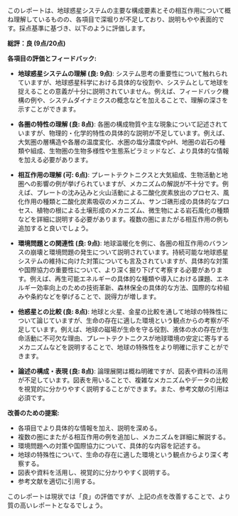 このレポートは、地球惑星システムの主要な構成要素とその相互作用について概ね理解しているものの、各項目で深堀りが不足しており、説明もやや表面的です。採点基準に基づき、以下のように評価します。

**総評：良 (9点/20点)**

**各項目の評価とフィードバック:**

* **地球惑星システムの理解 (良: 9点)**: システム思考の重要性について触れられていますが、地球惑星科学における具体的な役割や、システムとして地球を捉えることの意義が十分に説明されていません。例えば、フィードバック機構の例や、システムダイナミクスの概念などを加えることで、理解の深さを示すことができます。

* **各圏の特性の理解 (良: 8点)**: 各圏の構成物質や主な現象について記述されていますが、物理的・化学的特性の具体的な説明が不足しています。例えば、大気圏の層構造や各層の温度変化、水圏の塩分濃度やpH、地圏の岩石の種類や組成、生物圏の生物多様性や生態系ピラミッドなど、より具体的な情報を加える必要があります。

* **相互作用の理解 (可: 6点)**: プレートテクトニクスと大気組成、生物活動と地圏への影響の例が挙げられていますが、メカニズムの解説が不十分です。例えば、プレートの沈み込みと火山活動による二酸化炭素放出のプロセス、風化作用の種類と二酸化炭素吸収のメカニズム、サンゴ礁形成の具体的なプロセス、植物の根による土壌形成のメカニズム、微生物による岩石風化の種類などを詳細に説明する必要があります。複数の圏にまたがる相互作用の例も追加すると良いでしょう。

* **環境問題との関連性 (良: 9点)**: 地球温暖化を例に、各圏の相互作用のバランスの崩壊と環境問題の発生について説明されています。持続可能な地球惑星システムの維持に向けた対策についても言及されていますが、具体的な対策や国際協力の重要性について、より深く掘り下げて考察する必要があります。例えば、再生可能エネルギーの具体的な種類や導入における課題、エネルギー効率向上のための技術革新、森林保全の具体的な方法、国際的な枠組みや条約などを挙げることで、説得力が増します。

* **他惑星との比較 (良: 8点)**: 地球と火星、金星の比較を通して地球の特殊性について論じていますが、生命の存在に適した環境という観点からの考察が不足しています。例えば、地球の磁場が生命を守る役割、液体の水の存在が生命活動に不可欠な理由、プレートテクトニクスが地球環境の安定に寄与するメカニズムなどを説明することで、地球の特殊性をより明確に示すことができます。

* **論述の構成・表現 (良: 8点)**: 論理展開は概ね明確ですが、図表や資料の活用が不足しています。図表を用いることで、複雑なメカニズムやデータの比較を視覚的に分かりやすく説明することができます。また、参考文献の引用は必須です。


**改善のための提案:**

* 各項目でより具体的な情報を加え、説明を深める。
* 複数の圏にまたがる相互作用の例を追加し、メカニズムを詳細に解説する。
* 環境問題への対策や国際協力について、具体的な内容を記述する。
* 地球の特殊性について、生命の存在に適した環境という観点からより深く考察する。
* 図表や資料を活用し、視覚的に分かりやすく説明する。
* 参考文献を適切に引用する。


このレポートは現状では「良」の評価ですが、上記の点を改善することで、より質の高いレポートとなるでしょう。